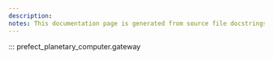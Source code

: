 ```yaml
---
description: 
notes: This documentation page is generated from source file docstrings.
---
```


::: prefect_planetary_computer.gateway